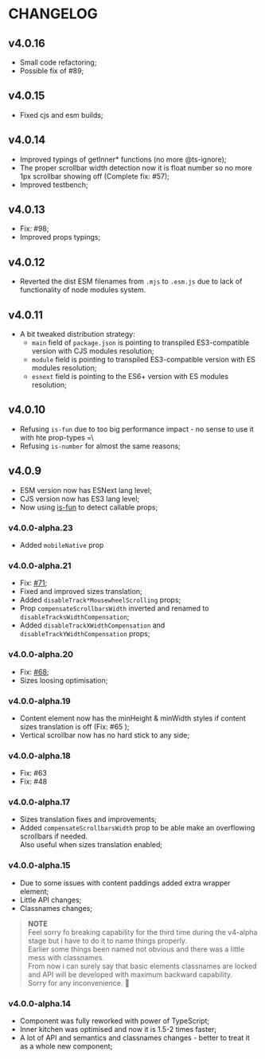# CHANGELOG

## v4.0.16

- Small code refactoring;
- Possible fix of #89;

## v4.0.15

- Fixed cjs and esm builds;

## v4.0.14

- Improved typings of getInner\* functions (no more @ts-ignore);
- The proper scrollbar width detection now it is float number so no more 1px scrollbar showing off (Complete fix: #57);
- Improved testbench;

## v4.0.13

- Fix: #98;
- Improved props typings;

## v4.0.12

- Reverted the dist ESM filenames from `.mjs` to `.esm.js` due to lack of functionality of node modules system.

## v4.0.11

- A bit tweaked distribution strategy:
  - `main` field of `package.json` is pointing to transpiled ES3-compatible version with CJS modules resolution;
  - `module` field is pointing to transpiled ES3-compatible version with ES modules resolution;
  - `esnext` field is pointing to the ES6+ version with ES modules resolution;

## v4.0.10

- Refusing `is-fun` due to too big performance impact - no sense to use it with hte prop-types =\
- Refusing `is-number` for almost the same reasons;

## v4.0.9

- ESM version now has ESNext lang level;
- CJS version now has ES3 lang level;
- Now using [is-fun](https://github.com/xobotyi/is-fun) to detect callable props;

### v4.0.0-alpha.23

- Added `mobileNative` prop

### v4.0.0-alpha.21

- Fix: [#71](https://github.com/xobotyi/react-scrollbars-custom/issues/71);
- Fixed and improved sizes translation;
- Added `disableTrack*MousewheelScrolling` props;
- Prop `compensateScrollbarsWidth` inverted and renamed to `disableTracksWidthCompensation`;
- Added `disableTrackXWidthCompensation` and `disableTrackYWidthCompensation` props;

### v4.0.0-alpha.20

- Fix: [#68](https://github.com/xobotyi/react-scrollbars-custom/issues/68);
- Sizes loosing optimisation;

### v4.0.0-alpha.19

- Content element now has the minHeight & minWidth styles if content sizes translation is off (Fix: #65 );
- Vertical scrollbar now has no hard stick to any side;

### v4.0.0-alpha.18

- Fix: #63
- Fix: #48

### v4.0.0-alpha.17

- Sizes translation fixes and improvements;
- Added `compensateScrollbarsWidth` prop to be able make an overflowing scrollbars if needed.  
  Also useful when sizes translation enabled;

### v4.0.0-alpha.15

- Due to some issues with content paddings added extra wrapper element;
- Little API changes;
- Classnames changes;

> **NOTE**  
> Feel sorry fo breaking capability for the third time during the v4-alpha stage but i have to do it to name things properly.  
> Earlier some things been named not obvious and there was a little mess with classnames.  
> From now i can surely say that basic elements classnames are locked and API will be developed with maximum backward capability.  
> Sorry for any inconvenience. 🙏

### v4.0.0-alpha.14

- Component was fully reworked with power of TypeScript;
- Inner kitchen was optimised and now it is 1.5-2 times faster;
- A lot of API and semantics and classnames changes - better to treat it as a whole new component;
